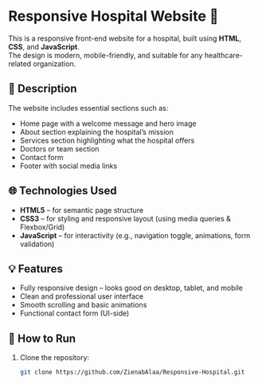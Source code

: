 # Responsive Hospital Website 🏥

This is a responsive front-end website for a hospital, built using **HTML**, **CSS**, and **JavaScript**.  
The design is modern, mobile-friendly, and suitable for any healthcare-related organization.

## 📌 Description

The website includes essential sections such as:

- Home page with a welcome message and hero image
- About section explaining the hospital’s mission
- Services section highlighting what the hospital offers
- Doctors or team section
- Contact form
- Footer with social media links

## 🌐 Technologies Used

- **HTML5** – for semantic page structure  
- **CSS3** – for styling and responsive layout (using media queries & Flexbox/Grid)  
- **JavaScript** – for interactivity (e.g., navigation toggle, animations, form validation)

## 💡 Features

- Fully responsive design – looks good on desktop, tablet, and mobile
- Clean and professional user interface
- Smooth scrolling and basic animations
- Functional contact form (UI-side)

## 🚀 How to Run

1. Clone the repository:
   ```bash
   git clone https://github.com/ZienabAlaa/Responsive-Hospital.git
